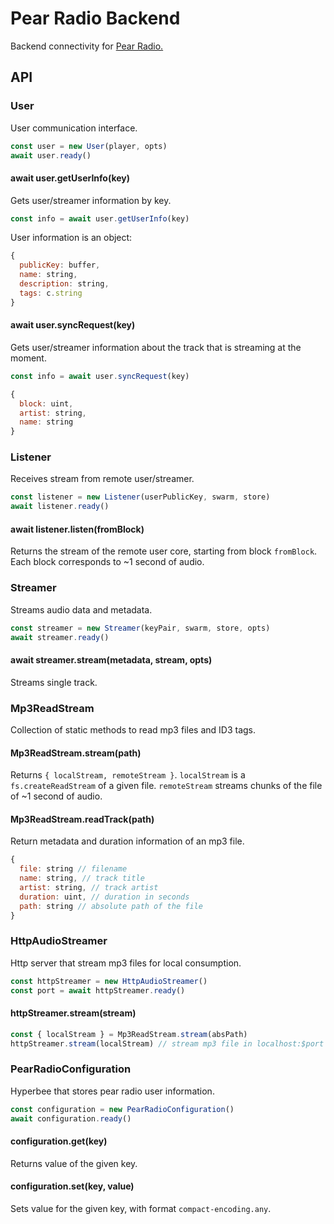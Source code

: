# Pear Radio Backend

Backend connectivity for [Pear Radio.](https://github.com/holepunchto/pear-radio)

## API

### User

User communication interface.

``` javascript
const user = new User(player, opts)
await user.ready()
```

#### await user.getUserInfo(key)

Gets user/streamer information by key.

``` javascript
const info = await user.getUserInfo(key)
```

User information is an object:

``` javascript
{
  publicKey: buffer,
  name: string,
  description: string,
  tags: c.string
}
```

#### await user.syncRequest(key)

Gets user/streamer information about the track that is streaming at the moment.

``` javascript
const info = await user.syncRequest(key)
```

``` javascript
{
  block: uint,
  artist: string,
  name: string
}
```

### Listener

Receives stream from remote user/streamer.

``` javascript
const listener = new Listener(userPublicKey, swarm, store)
await listener.ready()
```

#### await listener.listen(fromBlock)

Returns the stream of the remote user core, starting from block `fromBlock`. Each block corresponds to ~1 second of audio.

### Streamer

Streams audio data and metadata.

``` javascript
const streamer = new Streamer(keyPair, swarm, store, opts)
await streamer.ready()
```

#### await streamer.stream(metadata, stream, opts)

Streams single track.

### Mp3ReadStream

Collection of static methods to read mp3 files and ID3 tags.

#### Mp3ReadStream.stream(path)

Returns `{ localStream, remoteStream }`. `localStream` is a `fs.createReadStream` of a given file. `remoteStream` streams chunks of the file of ~1 second of audio.

#### Mp3ReadStream.readTrack(path)

Return metadata and duration information of an mp3 file.

``` javascript
{
  file: string // filename
  name: string, // track title
  artist: string, // track artist
  duration: uint, // duration in seconds
  path: string // absolute path of the file
}
```

### HttpAudioStreamer

Http server that stream mp3 files for local consumption.

``` javascript
const httpStreamer = new HttpAudioStreamer()
const port = await httpStreamer.ready()
```

#### httpStreamer.stream(stream)

``` javascript
const { localStream } = Mp3ReadStream.stream(absPath)
httpStreamer.stream(localStream) // stream mp3 file in localhost:$port
```

### PearRadioConfiguration

Hyperbee that stores pear radio user information.

``` javascript
const configuration = new PearRadioConfiguration()
await configuration.ready()
```

#### configuration.get(key)

Returns value of the given key.

#### configuration.set(key, value)

Sets value for the given key, with format `compact-encoding.any`.
